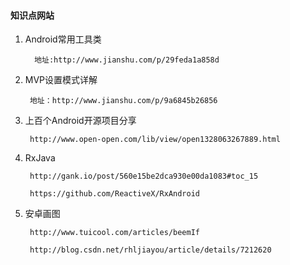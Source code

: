 #### 知识点网站
1. Android常用工具类

         地址:http://www.jianshu.com/p/29feda1a858d
2. MVP设置模式详解

        地址：http://www.jianshu.com/p/9a6845b26856
3. 上百个Android开源项目分享

        http://www.open-open.com/lib/view/open1328063267889.html

4. RxJava

        http://gank.io/post/560e15be2dca930e00da1083#toc_15

        https://github.com/ReactiveX/RxAndroid
1. 安卓画图

        http://www.tuicool.com/articles/beemIf
        
        http://blog.csdn.net/rhljiayou/article/details/7212620
